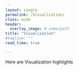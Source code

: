 ```yaml
---
layout: single
permalink: /Visualization/
class: wide
header:
  overlay_image: # some/path
title: "Visualization"
#tagline: ""
read_time: true

---
```


Here are Visualization highlights
